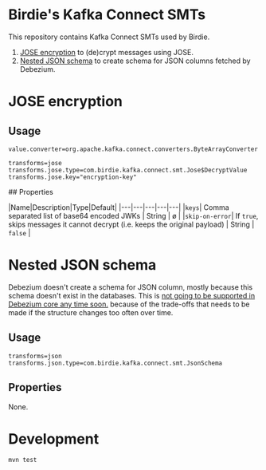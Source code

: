 # Birdie's Kafka Connect SMTs

This repository contains Kafka Connect SMTs used by Birdie.

1. [JOSE encryption](#jose-encryption) to (de)crypt messages using JOSE.
2. [Nested JSON schema](#nested-json-schema) to create schema for JSON columns fetched by Debezium.

# JOSE encryption

## Usage

```
value.converter=org.apache.kafka.connect.converters.ByteArrayConverter

transforms=jose
transforms.jose.type=com.birdie.kafka.connect.smt.Jose$DecryptValue
transforms.jose.key="encryption-key"
```

## Properties

|Name|Description|Type|Default|
|---|---|---|---|---|
|`keys`| Comma separated list of base64 encoded JWKs | String | ø |
|`skip-on-error`| If `true`, skips messages it cannot decrypt (i.e. keeps the original payload) | String | `false` |

# Nested JSON schema

Debezium doesn't create a schema for JSON column, mostly because this schema doesn't exist in the databases. This is
[not going to be supported in Debezium core any time soon.](https://issues.redhat.com/browse/DBZ-3104) because of the
trade-offs that needs to be made if the structure changes too often over time.

## Usage

```
transforms=json
transforms.json.type=com.birdie.kafka.connect.smt.JsonSchema
```

## Properties

None.

# Development

```
mvn test
```
